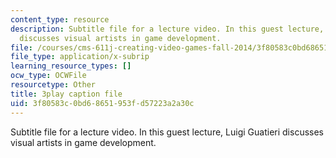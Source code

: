 ```yaml
---
content_type: resource
description: Subtitle file for a lecture video. In this guest lecture, Luigi Guatieri
  discusses visual artists in game development.
file: /courses/cms-611j-creating-video-games-fall-2014/3f80583c0bd68651953fd57223a2a30c_gQHbZlo4Exo.srt
file_type: application/x-subrip
learning_resource_types: []
ocw_type: OCWFile
resourcetype: Other
title: 3play caption file
uid: 3f80583c-0bd6-8651-953f-d57223a2a30c
---
```

Subtitle file for a lecture video. In this guest lecture, Luigi Guatieri discusses visual artists in game development.